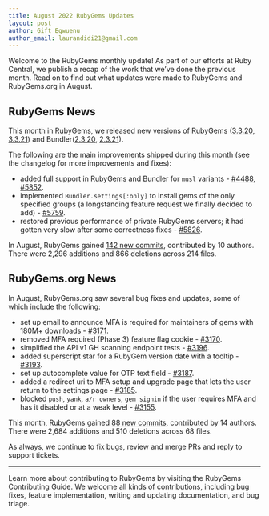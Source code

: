 ```yaml
---
title: August 2022 RubyGems Updates
layout: post
author: Gift Egwuenu
author_email: laurandidi21@gmail.com
---
```


Welcome to the RubyGems monthly update! As part of our efforts at Ruby Central, we publish a recap of the work that we’ve done the previous month. Read on to find out what updates were made to RubyGems and RubyGems.org in August.

## RubyGems News

This month in RubyGems, we released new versions of RubyGems ([3.3.20](https://github.com/rubygems/rubygems/blob/master/CHANGELOG.md#3320--2022-08-10), [3.3.21](https://github.com/rubygems/rubygems/blob/master/CHANGELOG.md#3321--2022-08-24)) and Bundler([2.3.20](https://github.com/rubygems/rubygems/blob/master/bundler/CHANGELOG.md#2320-august-10-2022), [2.3.21](https://github.com/rubygems/rubygems/blob/master/bundler/CHANGELOG.md#2321-august-24-2022)).

The following are the main improvements shipped during this month (see the changelog for more improvements and fixes):

- added full support in RubyGems and Bundler for `musl` variants - [#4488](https://github.com/rubygems/rubygems/pull/4488), [#5852](https://github.com/rubygems/rubygems/pull/5852).
- implemented `Bundler.settings[:only]` to install gems of the only specified groups (a longstanding feature request we finally decided to add) - [#5759](https://github.com/rubygems/rubygems/pull/5759).
- restored previous performance of private RubyGems servers; it had gotten very slow after some correctness fixes - [#5826](https://github.com/rubygems/rubygems/pull/5826).

In August, RubyGems gained [142 new commits](https://github.com/rubygems/rubygems/compare/master@%7B2022-08-01%7D...master@%7B2022-08-31%7D), contributed by 10 authors. There were 2,296 additions and 866 deletions across 214 files.

## RubyGems.org News

In August, RubyGems.org saw several bug fixes and updates, some of which include the following:

- set up email to announce MFA is required for maintainers of gems with 180M+ downloads - [#3171](https://github.com/rubygems/rubygems.org/pull/3171).
- removed MFA required (Phase 3) feature flag cookie - [#3170](https://github.com/rubygems/rubygems.org/pull/3170).
- simplified the API v1 GH scanning endpoint tests - [#3196](https://github.com/rubygems/rubygems.org/pull/3196).
- added superscript star for a RubyGem version date with a tooltip - [#3193](https://github.com/rubygems/rubygems.org/pull/3193).
- set up autocomplete value for OTP text field - [#3187](https://github.com/rubygems/rubygems.org/pull/3187).
- added a redirect uri to MFA setup and upgrade page that lets the user return to the settings page  - [#3185](https://github.com/rubygems/rubygems.org/pull/3185).
- blocked `push`, `yank`, `a/r owners`, `gem signin` if the user requires MFA and has it disabled or at a weak level - [#3155](https://github.com/rubygems/rubygems.org/pull/3155).

This month, RubyGems gained [88 new commits](https://github.com/rubygems/rubygems.org/compare/master@%7B2022-08-01%7D...master@%7B2022-08-31%7D), contributed by 14 authors. There were 2,684 additions and 510 deletions across 68 files.

As always, we continue to fix bugs, review and merge PRs and reply to support tickets.

---
Learn more about contributing to RubyGems by visiting the RubyGems Contributing Guide. We welcome all kinds of contributions, including bug fixes, feature implementation, writing and updating documentation, and bug triage.